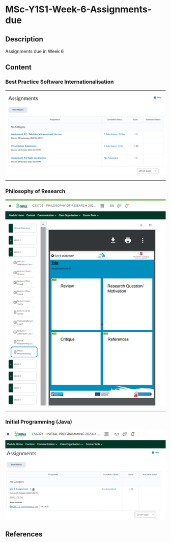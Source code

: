 # MSc-Y1S1-Week-6-Assignments-due

## Description
Assignments due in Week 6

## Content

### Best Practice Software Internationalisation

____

[![Screenshot-2023-10-16-122607-Assignment-Internationalisation.png](https://github.com/CoderSales/MSc-Y1S1-Week-6-Assignments-due/blob/main/static/images/Screenshot-2023-10-16-122607-Assignment-Internationalisation.png)](https://learn.ul.ie/d2l/lms/dropbox/user/folders_list.d2l?ou=10835&isprv=0)

____

### Philosophy of Research

[![Screenshot-2023-10-16-124913-Philosophy-of-Research-Poster-Template-v2.png](https://github.com/CoderSales/MSc-Y1S1-Week-6-Assignments-due/blob/main/static/images/Screenshot-2023-10-16-124913-Philosophy-of-Research-Poster-Template-v2.png)](https://learn.ul.ie/d2l/le/lessons/10809/topics/455727)

____

### Initial Programming (Java)

[![Screenshot-2023-10-16-124913-Philosophy-of-Research-Poster-Template-v2.png](https://github.com/CoderSales/MSc-Y1S1-Week-6-Assignments-due/blob/main/static/images/Screenshot-2023-10-16-130130-Initial-Programming-Assignmentv2.png)](https://learn.ul.ie/d2l/lms/dropbox/user/folders_list.d2l?ou=10840&isprv=0)



## References
